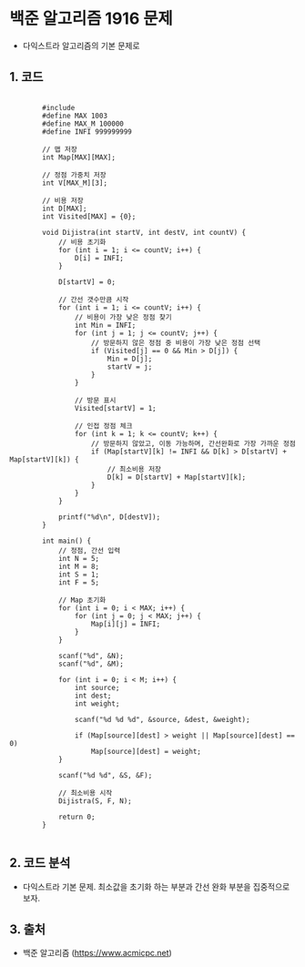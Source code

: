 # 백준 알고리즘 1916 문제

+ 다익스트라 알고리즘의 기본 문제로 

## 1. 코드

<pre>
    <code>
        #include <stdio.h>
        #define MAX 1003
        #define MAX_M 100000
        #define INFI 999999999

        // 맵 저장
        int Map[MAX][MAX];

        // 정점 가중치 저장
        int V[MAX_M][3];

        // 비용 저장
        int D[MAX];
        int Visited[MAX] = {0};

        void Dijistra(int startV, int destV, int countV) {
            // 비용 초기화
            for (int i = 1; i <= countV; i++) {
                D[i] = INFI;
            }

            D[startV] = 0;

            // 간선 갯수만큼 시작
            for (int i = 1; i <= countV; i++) {
                // 비용이 가장 낮은 정점 찾기
                int Min = INFI;
                for (int j = 1; j <= countV; j++) {
                    // 방문하지 않은 정점 중 비용이 가장 낮은 정점 선택
                    if (Visited[j] == 0 && Min > D[j]) {
                        Min = D[j];
                        startV = j;
                    }
                }

                // 방문 표시
                Visited[startV] = 1;

                // 인접 정점 체크
                for (int k = 1; k <= countV; k++) {
                    // 방문하지 않았고, 이동 가능하며, 간선완화로 가장 가까운 정점
                    if (Map[startV][k] != INFI && D[k] > D[startV] + Map[startV][k]) {
                        // 최소비용 저장
                        D[k] = D[startV] + Map[startV][k];
                    }
                }
            }

            printf("%d\n", D[destV]);
        }

        int main() {
            // 정점, 간선 입력
            int N = 5;
            int M = 8;
            int S = 1;
            int F = 5;

            // Map 초기화
            for (int i = 0; i < MAX; i++) {
                for (int j = 0; j < MAX; j++) {
                    Map[i][j] = INFI;
                }
            }

            scanf("%d", &N);
            scanf("%d", &M);

            for (int i = 0; i < M; i++) {
                int source;
                int dest;
                int weight;

                scanf("%d %d %d", &source, &dest, &weight);

                if (Map[source][dest] > weight || Map[source][dest] == 0)
                    Map[source][dest] = weight;
            }

            scanf("%d %d", &S, &F);

            // 최소비용 시작
            Dijistra(S, F, N);

            return 0;
        }
    </code>
</pre>

## 2. 코드 분석

+ 다익스트라 기본 문제. 최소값을 초기화 하는 부분과 간선 완화 부분을 집중적으로 보자.

## 3. 출처

+ 백준 알고리즘 (https://www.acmicpc.net)